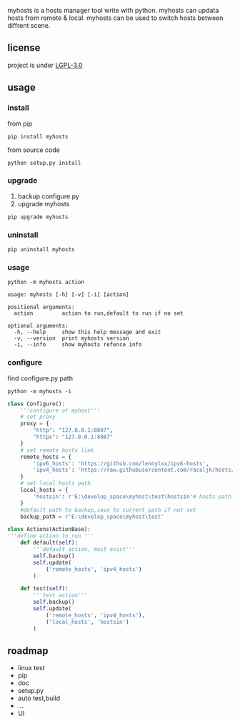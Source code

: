 myhosts is a hosts manager tool write with python.
myhosts can updata hosts from remote & local.
myhosts can be used to switch hosts between diffrent scene.
## license 
project is under [LGPL-3.0](./LICENSE)
## usage
### install
from pip
```
pip install myhosts
```
from source code
```
python setup.py install
```
### upgrade
1. backup configure.py
2. upgrade myhosts
```
pip upgrade myhosts
```
### uninstall
```
pip uninstall myhosts
```
### usage
```
python -m myhosts action
```
```
usage: myhosts [-h] [-v] [-i] [action]

positional arguments:
  action         action to run,default to run if no set

optional arguments:
  -h, --help     show this help message and exit
  -v, --version  print myhosts version
  -i, --info     show myhosts refence info
```
### configure
find configure.py path
```
python -m myhosts -i
```
```py
class Configure():
    '''configure of myhost'''
    # set proxy
    proxy = {
        "http": "127.0.0.1:8087",
        "https": "127.0.0.1:8087"
    }
    # set remote hosts link
    remote_hosts = {
        'ipv6_hosts': 'https://github.com/lennylxx/ipv6-hosts',
        'ipv4_hosts': 'https://raw.githubusercontent.com/racaljk/hosts/master/hosts'
    }
    # set local hosts path
    local_hosts = {
        'hostsin': r'E:\develop_space\myhost\test\hostsin'# hosts path
    }
    #default path to backup,save to current path if not set
    backup_path = r'E:\develop_space\myhost\test'

class Actions(ActionBase):
'''define action to run '''
    def default(self):
        '''default action, must exist'''
        self.backup()
        self.update(
            ('remote_hosts', 'ipv4_hosts')
        )

    def test(self):
        '''test action'''
        self.backup()
        self.update(
            ('remote_hosts', 'ipv4_hosts'),
            ('local_hosts', 'hostsin')
        )
```

## roadmap
- linux test
- pip
- doc
- setup.py
- auto test,build
- ...
- UI